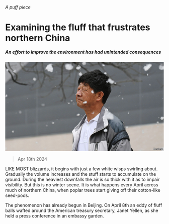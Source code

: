 ###### A puff piece

# Examining the fluff that frustrates northern China 

##### An effort to improve the environment has had unintended consequences 

![image](images/20240420_CNP002.jpg) 

> Apr 18th 2024 

LIKE MOST blizzards, it begins with just a few white wisps swirling about. Gradually the volume increases and the stuff starts to accumulate on the ground. During the heaviest downfalls the air is so thick with it as to impair visibility. But this is no winter scene. It is what happens every April across much of northern China, when poplar trees start giving off their cotton-like seed-pods.

The phenomenon has already begun in Beijing. On April 8th an eddy of fluff balls wafted around the American treasury secretary, Janet Yellen, as she held a press conference in an embassy garden.


